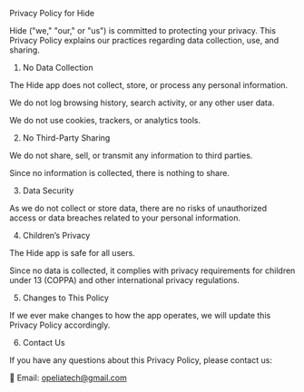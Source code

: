 Privacy Policy for Hide

Hide ("we," "our," or "us") is committed to protecting your privacy. This Privacy Policy explains our practices regarding data collection, use, and sharing.

1. No Data Collection

The Hide app does not collect, store, or process any personal information.

We do not log browsing history, search activity, or any other user data.

We do not use cookies, trackers, or analytics tools.

2. No Third-Party Sharing

We do not share, sell, or transmit any information to third parties.

Since no information is collected, there is nothing to share.

3. Data Security

As we do not collect or store data, there are no risks of unauthorized access or data breaches related to your personal information.

4. Children’s Privacy

The Hide app is safe for all users.

Since no data is collected, it complies with privacy requirements for children under 13 (COPPA) and other international privacy regulations.

5. Changes to This Policy

If we ever make changes to how the app operates, we will update this Privacy Policy accordingly.

6. Contact Us

If you have any questions about this Privacy Policy, please contact us:

📧 Email: opeliatech@gmail.com
